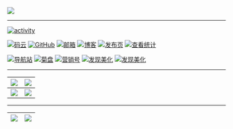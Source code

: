 <img src="https://gitee.com/ifwlzs/img/raw/master/img/IMG_20170624_001814.jpg">

---


[![activity](https://activity-graph.herokuapp.com/graph?username=ifwlzs&theme=react-dark)](#)

 [![码云](https://img.shields.io/badge/码云-ifwlzs-46954A)](https://gitee.com/ifwlzs)
 [![GitHub](https://img.shields.io/badge/GitHub-ifwlzs-46954A)](https://github.com/ifwlzs)
 [![邮箱](https://img.shields.io/badge/邮箱-93xo.ox39@gmail.com-1E756F)](mailto:93xo.ox39@gmail.com)
 [![博客](https://img.shields.io/badge/博客-菊博-0AA687)](https://ifwlzs.github.io)
 [![发布页](https://img.shields.io/badge/发布页-菊汇-0AA687)](https://ifwlzs.github.io/show-ss-ak)
 [![查看统计](https://komarev.com/ghpvc/?username=ifwlzs)](https://github.com/ifwlzs)
 
 [![导航站](https://img.shields.io/badge/导航-菊搜-0AA687)](https://ifwlzs.github.io/ss)
 [![菊盘](https://img.shields.io/badge/网盘-菊盘-0AA687)](https://ifwlzs.github.io/toPan)
 [![营销号](https://img.shields.io/badge/工具-营销号文章生成-488FB3)](https://ifwlzs.github.io/createYXHcopy)
 [![发现美化](https://img.shields.io/badge/工具-[阅读]APP美化发现-488FB3)](https://oli-fa.github.io/YueDuBackup/tool)
 [![发现美化](https://img.shields.io/badge/工具-[阅读]APP批量美化发现-488FB3)](https://oli-fa.github.io/YueDuBackup/tool1)


---

|[![](https://github-readme-stats.vercel.app/api?username=ifwlzs&&show_icons=true&theme=gotham)](#)|[![](https://github-readme-stats.vercel.app/api/top-langs/?username=ifwlzs&layout=compact&theme=gotham&langs_count=20)](#)|
|:-:|:-:|
|[![](http://github-readme-streak-stats.herokuapp.com?user=ifwlzs&theme=gotham)](#)|[![](https://count.getloli.com/get/@ifwlzs?theme=rule34)](#)|

---

|[![](https://github-readme-stats.vercel.app/api/pin/?username=oli-fa&repo=YueDuBackup&theme=gotham&show_icons=true&show_owner=true)](https://github.com/oli-fa/YueDuBackup)|[![](https://github-readme-stats.vercel.app/api/pin/?username=ifwlzs&repo=myScript&theme=gotham&show_icons=true&show_owner=true)](https://github.com/ifwlzs/myScript)|
|:-:|:-:|





